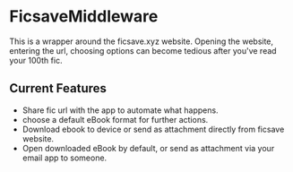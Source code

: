 # FicsaveMiddleware

This is a wrapper around the ficsave.xyz website. 
Opening the website, entering the url, choosing options can become tedious after you've read your 100th fic.


## Current Features
* Share fic url with the app to automate what happens.
* choose a default eBook format for further actions.
* Download ebook to device or send as attachment directly from ficsave website.
* Open downloaded eBook by default, or send as attachment via your email app to someone.

